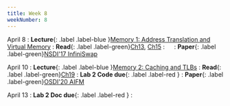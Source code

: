 ```yaml
---
title: Week 8
weekNumber: 8
---
```


April 8
: **Lecture**{: .label .label-blue }[Memory 1: Address Translation and Virtual Memory](/sp25/assets/slides/lec14_memory1.pdf)
    : **Read**{: .label .label-green}[Ch13](https://pages.cs.wisc.edu/~remzi/OSTEP/vm-intro.pdf), [Ch15](https://pages.cs.wisc.edu/~remzi/OSTEP/vm-mechanism.pdf)
: &emsp;
    : **Paper**{: .label .label-green}[NSDI'17 InfiniSwap](https://www.usenix.org/conference/nsdi17/technical-sessions/presentation/gu)

April 10
: **Lecture**{: .label .label-blue }[Memory 2: Caching and TLBs](/sp25/assets/slides/lec15_memory2.pdf)
    : **Read**{: .label .label-green}[Ch19](https://pages.cs.wisc.edu/~remzi/OSTEP/vm-tlbs.pdf)
: **Lab 2 Code due**{: .label .label-red }
    : **Paper**{: .label .label-green}[OSDI'20 AIFM](https://www.usenix.org/conference/osdi20/presentation/ruan)

April 13
: **Lab 2 Doc due**{: .label .label-red }
    : &emsp;
